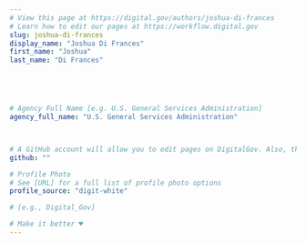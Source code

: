 ```yaml
---
# View this page at https://digital.gov/authors/joshua-di-frances
# Learn how to edit our pages at https://workflow.digital.gov
slug: joshua-di-frances
display_name: "Joshua Di Frances"
first_name: "Joshua"
last_name: "Di Frances"





# Agency Full Name [e.g. U.S. General Services Administration]
agency_full_name: "U.S. General Services Administration"



# A GitHub account will allow you to edit pages on DigitalGov. Also, the image used in your GitHub account can be used to populate your digital.gov profile photo. Learn more about getting a Github account at [URL]
github: ""

# Profile Photo
# See [URL] for a full list of profile photo options
profile_source: "digit-white"

# [e.g., Digital_Gov]

# Make it better ♥
---
```

